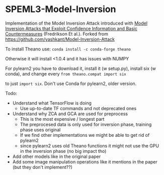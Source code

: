 # SPEML3-Model-Inversion
Implementation of the Model Inversion Attack introduced with [Model Inversion Attacks that Exploit Confidence Information and Basic Countermeasures](https://dl.acm.org/citation.cfm?id=2813677) (Fredrikson Et al.). Forked from https://github.com/yashkant/Model-Inversion-Attack

To install Theano use:
`conda install -c conda-forge theano`

Otherwise it will install <1.0.4 and it has issues with NUMPY

For pylearn2 you have to download it, install it (w setup.py), install six (w conda), and change every 
`from theano.compat import six`

to just `import six`. Don't use Conda for pylearn2, older version.

Todo: 
  * Understand what TensorFlow is doing
    * Use up-to-date TF commands and not deprecated ones
  * Understand why ZCA and GCA are used for preprocess
    * This is the most expensive / longest part
    * The preprocesed data is only used for inversion phase, training phase uses original
    * If we find other implementations we might be able to get rid of pylearn2
    * since pylearn2 uses old Theano functions it might not use the GPU in the inversion phase (no big impact tho)
  * Add other models like in the original paper
  * Add some image manipulation operations like it mentions in the paper (but they don't implement??)

